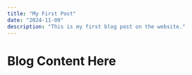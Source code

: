 ```yaml
---
title: "My First Post"
date: "2024-11-09"
description: "This is my first blog post on the website."
---
```


# Blog Content Here
